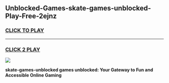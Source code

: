 
## Unblocked-Games-skate-games-unblocked-Play-Free-2ejnz
<h3>
<a href="https://premium76.site?title=skate-games-unblocked&ref=20A">CLICK TO PLAY</a></h3>
<hr>

<h3>
<a href="https://premium76.site?title=skate-games-unblocked&ref=20A">CLICK 2 PLAY</a>
  
</h3>

<a href="https://premium76.site?title=skate-games-unblocked&ref=20A"><img src="https://clearcache.store/games.png"></a>


**skate-games-unblocked games unblocked: Your Gateway to Fun and Accessible Online Gaming**
